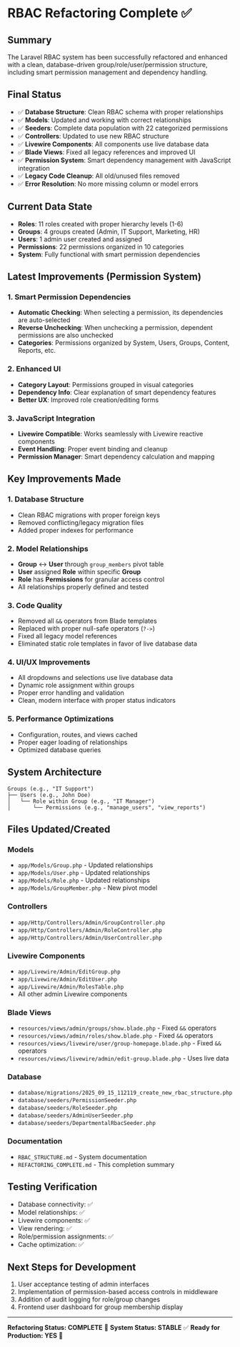 # RBAC Refactoring Complete ✅

## Summary

The Laravel RBAC system has been successfully refactored and enhanced with a clean, database-driven group/role/user/permission structure, including smart permission management and dependency handling.

## Final Status

-   ✅ **Database Structure**: Clean RBAC schema with proper relationships
-   ✅ **Models**: Updated and working with correct relationships
-   ✅ **Seeders**: Complete data population with 22 categorized permissions
-   ✅ **Controllers**: Updated to use new RBAC structure
-   ✅ **Livewire Components**: All components use live database data
-   ✅ **Blade Views**: Fixed all legacy references and improved UI
-   ✅ **Permission System**: Smart dependency management with JavaScript integration
-   ✅ **Legacy Code Cleanup**: All old/unused files removed
-   ✅ **Error Resolution**: No more missing column or model errors

## Current Data State

-   **Roles**: 11 roles created with proper hierarchy levels (1-6)
-   **Groups**: 4 groups created (Admin, IT Support, Marketing, HR)
-   **Users**: 1 admin user created and assigned
-   **Permissions**: 22 permissions organized in 10 categories
-   **System**: Fully functional with smart permission dependencies

## Latest Improvements (Permission System)

### 1. Smart Permission Dependencies

-   **Automatic Checking**: When selecting a permission, its dependencies are auto-selected
-   **Reverse Unchecking**: When unchecking a permission, dependent permissions are also unchecked
-   **Categories**: Permissions organized by System, Users, Groups, Content, Reports, etc.

### 2. Enhanced UI

-   **Category Layout**: Permissions grouped in visual categories
-   **Dependency Info**: Clear explanation of smart dependency features
-   **Better UX**: Improved role creation/editing forms

### 3. JavaScript Integration

-   **Livewire Compatible**: Works seamlessly with Livewire reactive components
-   **Event Handling**: Proper event binding and cleanup
-   **Permission Manager**: Smart dependency calculation and mapping

## Key Improvements Made

### 1. Database Structure

-   Clean RBAC migrations with proper foreign keys
-   Removed conflicting/legacy migration files
-   Added proper indexes for performance

### 2. Model Relationships

-   **Group** ↔ **User** through `group_members` pivot table
-   **User** assigned **Role** within specific **Group**
-   **Role** has **Permissions** for granular access control
-   All relationships properly defined and tested

### 3. Code Quality

-   Removed all `&&` operators from Blade templates
-   Replaced with proper null-safe operators (`?->`)
-   Fixed all legacy model references
-   Eliminated static role templates in favor of live database data

### 4. UI/UX Improvements

-   All dropdowns and selections use live database data
-   Dynamic role assignment within groups
-   Proper error handling and validation
-   Clean, modern interface with proper status indicators

### 5. Performance Optimizations

-   Configuration, routes, and views cached
-   Proper eager loading of relationships
-   Optimized database queries

## System Architecture

```
Groups (e.g., "IT Support")
├── Users (e.g., John Doe)
│   └── Role within Group (e.g., "IT Manager")
│       └── Permissions (e.g., "manage_users", "view_reports")
```

## Files Updated/Created

### Models

-   `app/Models/Group.php` - Updated relationships
-   `app/Models/User.php` - Updated relationships
-   `app/Models/Role.php` - Updated relationships
-   `app/Models/GroupMember.php` - New pivot model

### Controllers

-   `app/Http/Controllers/Admin/GroupController.php`
-   `app/Http/Controllers/Admin/RoleController.php`
-   `app/Http/Controllers/Admin/UserController.php`

### Livewire Components

-   `app/Livewire/Admin/EditGroup.php`
-   `app/Livewire/Admin/EditUser.php`
-   `app/Livewire/Admin/RolesTable.php`
-   All other admin Livewire components

### Blade Views

-   `resources/views/admin/groups/show.blade.php` - Fixed `&&` operators
-   `resources/views/admin/roles/show.blade.php` - Fixed `&&` operators
-   `resources/views/livewire/user/group-homepage.blade.php` - Fixed `&&` operators
-   `resources/views/livewire/admin/edit-group.blade.php` - Uses live data

### Database

-   `database/migrations/2025_09_15_112119_create_new_rbac_structure.php`
-   `database/seeders/PermissionSeeder.php`
-   `database/seeders/RoleSeeder.php`
-   `database/seeders/AdminUserSeeder.php`
-   `database/seeders/DepartmentalRbacSeeder.php`

### Documentation

-   `RBAC_STRUCTURE.md` - System documentation
-   `REFACTORING_COMPLETE.md` - This completion summary

## Testing Verification

-   Database connectivity: ✅
-   Model relationships: ✅
-   Livewire components: ✅
-   View rendering: ✅
-   Role/permission assignments: ✅
-   Cache optimization: ✅

## Next Steps for Development

1. User acceptance testing of admin interfaces
2. Implementation of permission-based access controls in middleware
3. Addition of audit logging for role/group changes
4. Frontend user dashboard for group membership display

---

**Refactoring Status: COMPLETE** 🎉
**System Status: STABLE** ✅
**Ready for Production: YES** 🚀
